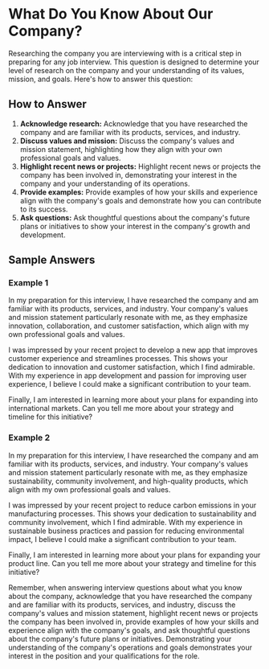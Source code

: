 What Do You Know About Our Company?
========================================================

Researching the company you are interviewing with is a critical step in preparing for any job interview. This question is designed to determine your level of research on the company and your understanding of its values, mission, and goals. Here's how to answer this question:

How to Answer
-------------

1. **Acknowledge research:** Acknowledge that you have researched the company and are familiar with its products, services, and industry.
2. **Discuss values and mission:** Discuss the company's values and mission statement, highlighting how they align with your own professional goals and values.
3. **Highlight recent news or projects:** Highlight recent news or projects the company has been involved in, demonstrating your interest in the company and your understanding of its operations.
4. **Provide examples:** Provide examples of how your skills and experience align with the company's goals and demonstrate how you can contribute to its success.
5. **Ask questions:** Ask thoughtful questions about the company's future plans or initiatives to show your interest in the company's growth and development.

Sample Answers
--------------

### Example 1

In my preparation for this interview, I have researched the company and am familiar with its products, services, and industry. Your company's values and mission statement particularly resonate with me, as they emphasize innovation, collaboration, and customer satisfaction, which align with my own professional goals and values.

I was impressed by your recent project to develop a new app that improves customer experience and streamlines processes. This shows your dedication to innovation and customer satisfaction, which I find admirable. With my experience in app development and passion for improving user experience, I believe I could make a significant contribution to your team.

Finally, I am interested in learning more about your plans for expanding into international markets. Can you tell me more about your strategy and timeline for this initiative?

### Example 2

In my preparation for this interview, I have researched the company and am familiar with its products, services, and industry. Your company's values and mission statement particularly resonate with me, as they emphasize sustainability, community involvement, and high-quality products, which align with my own professional goals and values.

I was impressed by your recent project to reduce carbon emissions in your manufacturing processes. This shows your dedication to sustainability and community involvement, which I find admirable. With my experience in sustainable business practices and passion for reducing environmental impact, I believe I could make a significant contribution to your team.

Finally, I am interested in learning more about your plans for expanding your product line. Can you tell me more about your strategy and timeline for this initiative?

Remember, when answering interview questions about what you know about the company, acknowledge that you have researched the company and are familiar with its products, services, and industry, discuss the company's values and mission statement, highlight recent news or projects the company has been involved in, provide examples of how your skills and experience align with the company's goals, and ask thoughtful questions about the company's future plans or initiatives. Demonstrating your understanding of the company's operations and goals demonstrates your interest in the position and your qualifications for the role.
